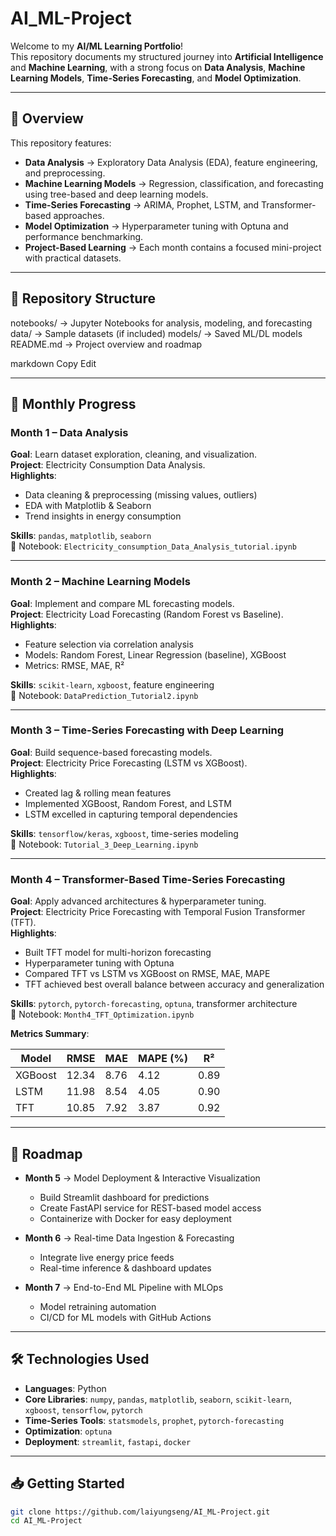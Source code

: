 # AI_ML-Project

Welcome to my **AI/ML Learning Portfolio**!  
This repository documents my structured journey into **Artificial Intelligence** and **Machine Learning**, with a strong focus on **Data Analysis**, **Machine Learning Models**, **Time-Series Forecasting**, and **Model Optimization**.

---

## 📌 Overview
This repository features:

- **Data Analysis** → Exploratory Data Analysis (EDA), feature engineering, and preprocessing.
- **Machine Learning Models** → Regression, classification, and forecasting using tree-based and deep learning models.
- **Time-Series Forecasting** → ARIMA, Prophet, LSTM, and Transformer-based approaches.
- **Model Optimization** → Hyperparameter tuning with Optuna and performance benchmarking.
- **Project-Based Learning** → Each month contains a focused mini-project with practical datasets.

---

## 📂 Repository Structure
notebooks/ → Jupyter Notebooks for analysis, modeling, and forecasting
data/ → Sample datasets (if included)
models/ → Saved ML/DL models
README.md → Project overview and roadmap

markdown
Copy
Edit

---

## 📅 Monthly Progress

### **Month 1 – Data Analysis**
**Goal**: Learn dataset exploration, cleaning, and visualization.  
**Project**: Electricity Consumption Data Analysis.  
**Highlights**:
- Data cleaning & preprocessing (missing values, outliers)
- EDA with Matplotlib & Seaborn
- Trend insights in energy consumption

**Skills**: `pandas`, `matplotlib`, `seaborn`  
📄 Notebook: `Electricity_consumption_Data_Analysis_tutorial.ipynb`

---

### **Month 2 – Machine Learning Models**
**Goal**: Implement and compare ML forecasting models.  
**Project**: Electricity Load Forecasting (Random Forest vs Baseline).  
**Highlights**:
- Feature selection via correlation analysis
- Models: Random Forest, Linear Regression (baseline), XGBoost
- Metrics: RMSE, MAE, R²

**Skills**: `scikit-learn`, `xgboost`, feature engineering  
📄 Notebook: `DataPrediction_Tutorial2.ipynb`

---

### **Month 3 – Time-Series Forecasting with Deep Learning**
**Goal**: Build sequence-based forecasting models.  
**Project**: Electricity Price Forecasting (LSTM vs XGBoost).  
**Highlights**:
- Created lag & rolling mean features
- Implemented XGBoost, Random Forest, and LSTM
- LSTM excelled in capturing temporal dependencies

**Skills**: `tensorflow/keras`, `xgboost`, time-series modeling  
📄 Notebook: `Tutorial_3_Deep_Learning.ipynb`

---

### **Month 4 – Transformer-Based Time-Series Forecasting**
**Goal**: Apply advanced architectures & hyperparameter tuning.  
**Project**: Electricity Price Forecasting with Temporal Fusion Transformer (TFT).  
**Highlights**:
- Built TFT model for multi-horizon forecasting
- Hyperparameter tuning with Optuna
- Compared TFT vs LSTM vs XGBoost on RMSE, MAE, MAPE
- TFT achieved best overall balance between accuracy and generalization

**Skills**: `pytorch`, `pytorch-forecasting`, `optuna`, transformer architecture  
📄 Notebook: `Month4_TFT_Optimization.ipynb`  

**Metrics Summary**:

| Model   | RMSE   | MAE    | MAPE (%) | R²   |
|---------|--------|--------|----------|------|
| XGBoost | 12.34  | 8.76   | 4.12     | 0.89 |
| LSTM    | 11.98  | 8.54   | 4.05     | 0.90 |
| TFT     | 10.85  | 7.92   | 3.87     | 0.92 |

---

## 🚀 Roadmap

- **Month 5** → Model Deployment & Interactive Visualization  
  - Build Streamlit dashboard for predictions  
  - Create FastAPI service for REST-based model access  
  - Containerize with Docker for easy deployment  

- **Month 6** → Real-time Data Ingestion & Forecasting  
  - Integrate live energy price feeds  
  - Real-time inference & dashboard updates  

- **Month 7** → End-to-End ML Pipeline with MLOps  
  - Model retraining automation  
  - CI/CD for ML models with GitHub Actions  

---

## 🛠 Technologies Used
- **Languages**: Python
- **Core Libraries**: `numpy`, `pandas`, `matplotlib`, `seaborn`, `scikit-learn`, `xgboost`, `tensorflow`, `pytorch`
- **Time-Series Tools**: `statsmodels`, `prophet`, `pytorch-forecasting`
- **Optimization**: `optuna`
- **Deployment**: `streamlit`, `fastapi`, `docker`

---

## 📥 Getting Started
```bash
git clone https://github.com/laiyungseng/AI_ML-Project.git
cd AI_ML-Project
